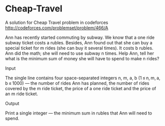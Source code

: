 # Cheap-Travel
A solution for Cheap Travel problem in codeforces   http://codeforces.com/problemset/problem/466/A

Ann has recently started commuting by subway. We know that a one ride subway ticket costs a rubles. Besides, Ann found out that she can buy a special ticket for m rides (she can buy it several times). It costs b rubles. Ann did the math; she will need to use subway n times. Help Ann, tell her what is the minimum sum of money she will have to spend to make n rides?

Input

The single line contains four space-separated integers n, m, a, b (1 ≤ n, m, a, b ≤ 1000) — the number of rides Ann has planned, the number of rides covered by the m ride ticket, the price of a one ride ticket and the price of an m ride ticket.

Output

Print a single integer — the minimum sum in rubles that Ann will need to spend.
